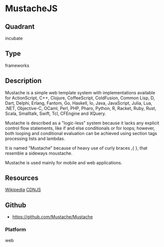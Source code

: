 # MustacheJS

## Quadrant
incubate

## Type
frameworks

## Description
Mustache is a simple web template system with implementations available for ActionScript, C++, Clojure, CoffeeScript, ColdFusion, Common Lisp, D, Dart, Delphi, Erlang, Fantom, Go, Haskell, Io, Java, JavaScript, Julia, Lua, .NET, Objective-C, OCaml, Perl, PHP, Pharo, Python, R, Racket, Ruby, Rust, Scala, Smalltalk, Swift, Tcl, CFEngine and XQuery.

Mustache is described as a "logic-less" system because it lacks any explicit control flow statements, like if and else conditionals or for loops; however, both looping and conditional evaluation can be achieved using section tags processing lists and lambdas.

It is named "Mustache" because of heavy use of curly braces ,{ }, that resemble a sideways moustache.

Mustache is used mainly for mobile and web applications.

## Resources
[Wikipedia](https://en.wikipedia.org/wiki/Mustache_(template_system))
[CDNJS](https://cdnjs.com/libraries/mustache.js/)

## Github
* https://github.com/Mustache/Mustache

### Platform
web
